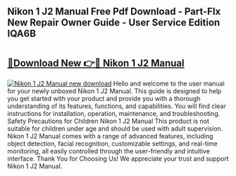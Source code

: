 ## Nikon 1 J2 Manual Free Pdf Download - Part-FIx New Repair Owner Guide - User Service Edition IQA6B

# <h2><a href="http://cf16040.oget.top/?id=Nikon+1+J2+Manual">🔗Download New 👉🔴 Nikon 1 J2 Manual</a></h2>

[![Nikon 1 J2 Manual new download](https://i.imgur.com/5g1atiW.png)](http://cf16040.oget.top/?id=Nikon+1+J2+Manual)
Hello and welcome to the user manual for your newly unboxed Nikon 1 J2 Manual. This guide is designed to help you get started with your product and provide you with a thorough understanding of its features, functions, and capabilities. You will find clear instructions for installation, operation, maintenance, and troubleshooting. Safety Precautions for Children Nikon 1 J2 Manual This product is not suitable for children under age and should be used with adult supervision. Nikon 1 J2 Manual comes with a range of advanced features, including object detection, facial recognition, customizable settings, and real-time monitoring, all easily controlled through the user-friendly and intuitive interface. Thank You for Choosing Us! We appreciate your trust and support Nikon 1 J2 Manual.
